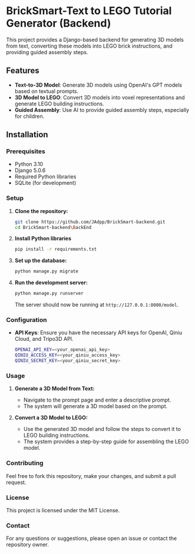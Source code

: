 # BrickSmart-Text to LEGO Tutorial Generator (Backend)

This project provides a Django-based backend for generating 3D models from text, converting these models into LEGO brick instructions, and providing guided assembly steps.

## Features

- **Text-to-3D Model**: Generate 3D models using OpenAI's GPT models based on textual prompts.
- **3D Model to LEGO**: Convert 3D models into voxel representations and generate LEGO building instructions.
- **Guided Assembly**: Use AI to provide guided assembly steps, especially for children.

## Installation

### Prerequisites

- Python 3.10
- Django 5.0.6
- Required Python libraries
- SQLite (for development)

### Setup

1. **Clone the repository:**

    ```bash
    git clone https://github.com/JAdpp/BrickSmart-backend.git
    cd BrickSmart-backend\BackEnd
    ```

2. **Install Python libraries**
    ```bash
    pip install -r requirements.txt
    ```

4. **Set up the database:**

    ```bash
    python manage.py migrate
    ```

5. **Run the development server:**

    ```bash
    python manage.py runserver
    ```

    The server should now be running at `http://127.0.0.1:8000/model`.

### Configuration

- **API Keys**: Ensure you have the necessary API keys for OpenAI, Qiniu Cloud, and Tripo3D API.
    ```bash
    OPENAI_API_KEY=<your_openai_api_key>
    QINIU_ACCESS_KEY=<your_qiniu_access_key>
    QINIU_SECRET_KEY=<your_qiniu_secret_key>
    ```

### Usage

1. **Generate a 3D Model from Text:**

    - Navigate to the prompt page and enter a descriptive prompt.
    - The system will generate a 3D model based on the prompt.

2. **Convert a 3D Model to LEGO:**

    - Use the generated 3D model and follow the steps to convert it to LEGO building instructions.
    - The system provides a step-by-step guide for assembling the LEGO model.

### Contributing

Feel free to fork this repository, make your changes, and submit a pull request.

### License

This project is licensed under the MIT License.

### Contact

For any questions or suggestions, please open an issue or contact the repository owner.
